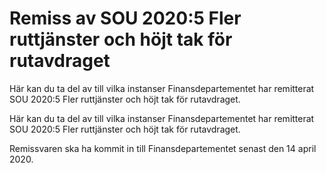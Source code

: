 # Remiss av SOU 2020:5 Fler ruttjänster och höjt tak för rutavdraget

Här kan du ta del av till vilka instanser Finansdepartementet har remitterat SOU 2020:5 Fler ruttjänster och höjt tak för rutavdraget.

Här kan du ta del av till vilka instanser Finansdepartementet har remitterat SOU 2020:5 Fler ruttjänster och höjt tak för rutavdraget.

Remissvaren ska ha kommit in till Finansdepartementet senast den 14 april 2020.
